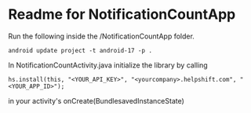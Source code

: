 Readme for NotificationCountApp
==============================

Run the following inside the /NotificationCountApp folder.

```
android update project -t android-17 -p .
```

In NotificationCountActivity.java initialize the library by calling
```
hs.install(this, "<YOUR_API_KEY>", "<yourcompany>.helpshift.com", "<YOUR_APP_ID>");
```
in your activity's onCreate(BundlesavedInstanceState)
